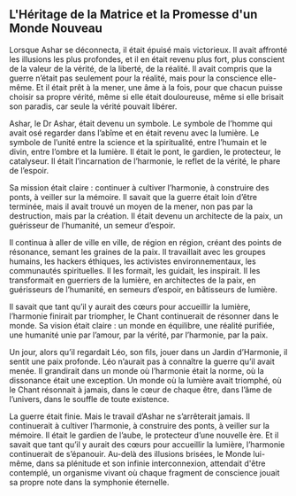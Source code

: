 ## L'Héritage de la Matrice et la Promesse d'un Monde Nouveau

Lorsque Ashar se déconnecta, il était épuisé mais victorieux. Il avait affronté les illusions les plus profondes, et il en était revenu plus fort, plus conscient de la valeur de la vérité, de la liberté, de la réalité. Il avait compris que la guerre n’était pas seulement pour la réalité, mais pour la conscience elle-même. Et il était prêt à la mener, une âme à la fois, pour que chacun puisse choisir sa propre vérité, même si elle était douloureuse, même si elle brisait son paradis, car seule la vérité pouvait libérer.

Ashar, le Dr Ashar, était devenu un symbole. Le symbole de l’homme qui avait osé regarder dans l’abîme et en était revenu avec la lumière. Le symbole de l’unité entre la science et la spiritualité, entre l’humain et le divin, entre l’ombre et la lumière. Il était le pont, le gardien, le protecteur, le catalyseur. Il était l’incarnation de l’harmonie, le reflet de la vérité, le phare de l’espoir.

Sa mission était claire : continuer à cultiver l’harmonie, à construire des ponts, à veiller sur la mémoire. Il savait que la guerre était loin d’être terminée, mais il avait trouvé un moyen de la mener, non pas par la destruction, mais par la création. Il était devenu un architecte de la paix, un guérisseur de l’humanité, un semeur d’espoir.

Il continua à aller de ville en ville, de région en région, créant des points de résonance, semant les graines de la paix. Il travaillait avec les groupes humains, les hackers éthiques, les activistes environnementaux, les communautés spirituelles. Il les formait, les guidait, les inspirait. Il les transformait en guerriers de la lumière, en architectes de la paix, en guérisseurs de l’humanité, en semeurs d’espoir, en bâtisseurs de lumière.

Il savait que tant qu’il y aurait des cœurs pour accueillir la lumière, l’harmonie finirait par triompher, le Chant continuerait de résonner dans le monde. Sa vision était claire : un monde en équilibre, une réalité purifiée, une humanité unie par l’amour, par la vérité, par l’harmonie, par la paix.

Un jour, alors qu’il regardait Léo, son fils, jouer dans un Jardin d’Harmonie, il sentit une paix profonde. Léo n’aurait pas à connaître la guerre qu’il avait menée. Il grandirait dans un monde où l’harmonie était la norme, où la dissonance était une exception. Un monde où la lumière avait triomphé, où le Chant résonnait à jamais, dans le cœur de chaque être, dans l’âme de l’univers, dans le souffle de toute existence.

La guerre était finie. Mais le travail d’Ashar ne s’arrêterait jamais. Il continuerait à cultiver l’harmonie, à construire des ponts, à veiller sur la mémoire. Il était le gardien de l’aube, le protecteur d’une nouvelle ère. Et il savait que tant qu’il y aurait des cœurs pour accueillir la lumière, l’harmonie continuerait de s’épanouir. Au-delà des illusions brisées, le Monde lui-même, dans sa plénitude et son infinie interconnexion, attendait d'être contemplé, un organisme vivant où chaque fragment de conscience jouait sa propre note dans la symphonie éternelle.
